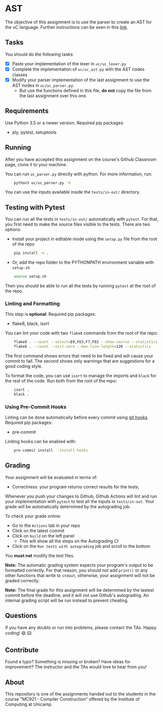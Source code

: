 # AST

The objective of this assignment is to use the parser to create an AST for the uC language.
Further instructions can be seen in this
[link](https://github.com/MC921-1s21/notebooks-1s21/blob/master/P3-AST.ipynb).

## Tasks

You should do the following tasks:

- [X] Paste your implementation of the lexer in `uc/uc_lexer.py`
- [X] Complete the implementation of `uc/uc_ast.py` with the AST nodes classes
- [X] Modify your parser implementation of the last assignment to use the AST nodes in `uc/uc_parser.py`.
    - But use the functions defined in this file, **do not** copy the file from the last assignment over this one.


## Requirements

Use Python 3.5 or a newer version.
Required pip packages:
- ply, pytest, setuptools

## Running

After you have accepted this assignment on the course's Github Classroom page,
clone it to your machine.

You can run `uc_parser.py` directly with python. For more information, run:
```sh
    python3 uc/uc_parser.py -h
```
You can use the inputs available inside
the `tests/in-out/` directory.

## Testing with Pytest

You can run all the tests in `tests/in-out/` automatically with `pytest`. For
that, you first need to make the source files visible to the tests. There are
two options:
- Install your project in editable mode using the `setup.py` file from the root
  of the repo
```sh
    pip install -e .
```
- Or, add the repo folder to the PYTHONPATH environment variable with `setup.sh`
```sh
    source setup.sh
```

Then you should be able to run all the tests by running `pytest` at the root
of the repo.

### Linting and Formatting

This step is **optional**. Required pip packages:
- flake8, black, isort

You can lint your code with two `flake8` commands from the root of the repo:
```sh
    flake8 . --count --select=E9,F63,F7,F82 --show-source --statistics
    flake8 . --count --exit-zero --max-line-length=120 --statistics
```

The first command shows errors that need to be fixed and will cause your
commit to fail. The second shows only warnings that are suggestions for
a good coding style.

To format the code, you can use `isort` to manage the imports and `black`
for the rest of the code. Run both from the root of the repo:
```sh
    isort .
    black .
```

### Using Pre-Commit Hooks

Linting can be done automatically before every commit using
[git hooks](https://git-scm.com/book/en/v2/Customizing-Git-Git-Hooks).
Required pip packages:
- pre-commit

Liniting hooks can be enabled with:
```sh
    pre-commit install --install-hooks
```

## Grading

Your assignment will be evaluated in terms of:

- Correctness: your program returns correct results for the tests;

Whenever you push your changes to Github, Github Actions will lint and run your
implementation with `pytest` to test all the inputs in `tests/in-out`.
Your grade will be automatically determined by the autograding job.

To check your grade online:
- Go to the `Actions` tab in your repo
- Click on the latest commit
- Click on `build` on the left panel
    - This will show all the steps on the Autograding CI
- Click on the `Run tests with autograding` job and scroll to the bottom

You **must not** modify the test files.

**Note:** The automatic grading system expects your program's output to be
formatted correctly. For that reason, you should not add `print()` or any other
functions that write to `stdout`, otherwise, your assignment will not be graded
correctly.

**Note:** The final grade for this assignment will be determined by the lastest
commit before the deadline, and it will not use Github's autograding.
An internal grading script will be run instead to prevent cheating.

## Questions

If you have any doubts or run into problems, please contact the TAs.
Happy coding! :smile: :keyboard:

## Contribute

Found a typo? Something is missing or broken? Have ideas for improvement? The
instructor and the TAs would love to hear from you!

## About

This repository is one of the assignments handed out to the students in the course
"MC921 - Compiler Construction" offered by the Institute of
Computing at Unicamp.
